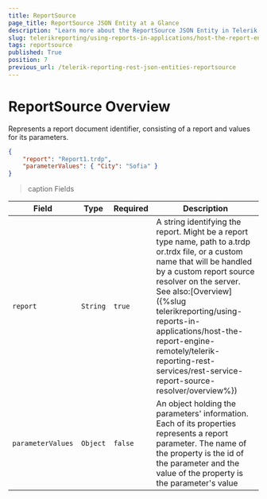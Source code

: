 ```yaml
---
title: ReportSource
page_title: ReportSource JSON Entity at a Glance
description: "Learn more about the ReportSource JSON Entity in Telerik Reporting REST Service and the type and meaning of each field."
slug: telerikreporting/using-reports-in-applications/host-the-report-engine-remotely/telerik-reporting-rest-services/rest-api-reference/json-entities/reportsource
tags: reportsource
published: True
position: 7
previous_url: /telerik-reporting-rest-json-entities-reportsource
---
```


<style>
table th:first-of-type {
	width: 10%;
}
table th:nth-of-type(2) {
	width: 10%;
}
table th:nth-of-type(3) {
	width: 10%;
}
table th:nth-of-type(4) {
	width: 70%;
}
</style>

# ReportSource Overview

Represents a report document identifier, consisting of a report and values for its parameters.

````JSON
{
	"report": "Report1.trdp",
	"parameterValues": { "City": "Sofia" }
}
````

>caption Fields

| Field | Type | Required | Description |
| ------ | ------ | ------ | ------ |
|`report`|`String`|`true`|A string identifying the report. Might be a report type name, path to a.trdp or.trdx file, or a custom name that will be handled by a custom report source resolver on the server. See also:[Overview]({%slug telerikreporting/using-reports-in-applications/host-the-report-engine-remotely/telerik-reporting-rest-services/rest-service-report-source-resolver/overview%})|
|`parameterValues`|`Object`|`false`|An object holding the parameters' information. Each of its properties represents a report parameter. The name of the property is the id of the parameter and the value of the property is the parameter's value|
